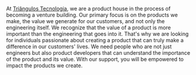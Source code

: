 At [Triângulos Tecnologia](https://www.triangulostecnologia.com/?lang=en), we are a product house in the process of becoming a venture building. Our primary focus is on the products we make, the value we generate for our customers, and not only the engineering itself. We recognize that the value of a product is more important than the engineering that goes into it. That's why we are looking for individuals passionate about creating a product that can truly make a difference in our customers' lives. We need people who are not just engineers but also product developers that can understand the importance of the product and its value. With our support, you will be empowered to impact the products we create.
